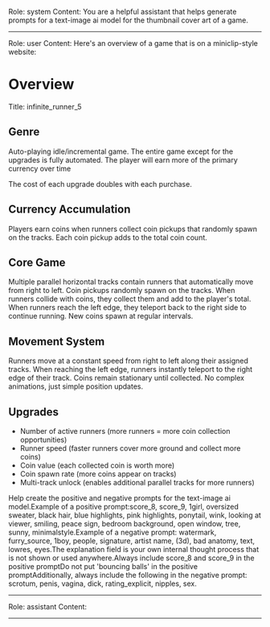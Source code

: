 Role: system
Content: You are a helpful assistant that helps generate prompts for a text-image ai model for the thumbnail cover art of a game.
__________________
Role: user
Content: Here's an overview of a game that is on a miniclip-style website:
# Overview
Title: infinite_runner_5

## Genre
Auto-playing idle/incremental game. The entire game except for the upgrades is fully automated. The player will earn more of the primary currency over time

The cost of each upgrade doubles with each purchase.

## Currency Accumulation
Players earn coins when runners collect coin pickups that randomly spawn on the tracks. Each coin pickup adds to the total coin count.

## Core Game
Multiple parallel horizontal tracks contain runners that automatically move from right to left. Coin pickups randomly spawn on the tracks. When runners collide with coins, they collect them and add to the player's total. When runners reach the left edge, they teleport back to the right side to continue running. New coins spawn at regular intervals.

## Movement System
Runners move at a constant speed from right to left along their assigned tracks. When reaching the left edge, runners instantly teleport to the right edge of their track. Coins remain stationary until collected. No complex animations, just simple position updates.

## Upgrades
- Number of active runners (more runners = more coin collection opportunities)
- Runner speed (faster runners cover more ground and collect more coins)
- Coin value (each collected coin is worth more)
- Coin spawn rate (more coins appear on tracks)
- Multi-track unlock (enables additional parallel tracks for more runners)

Help create the positive and negative prompts for the text-image ai model.Example of a positive prompt:score_8, score_9, 1girl, oversized sweater, black hair, blue highlights, pink highlights, ponytail, wink, looking at viewer, smiling, peace sign, bedroom background, open window, tree, sunny, minimalstyle.Example of a negative prompt: watermark, furry_source, 1boy, people, signature, artist name, (3d), bad anatomy, text, lowres, eyes.The explanation field is your own internal thought process that is not shown or used anywhere.Always include score_8 and score_9 in the positive promptDo not put 'bouncing balls' in the positive promptAdditionally, always include the following in the negative prompt: scrotum, penis, vagina, dick, rating_explicit, nipples, sex.
__________________
Role: assistant
Content: 
__________________
